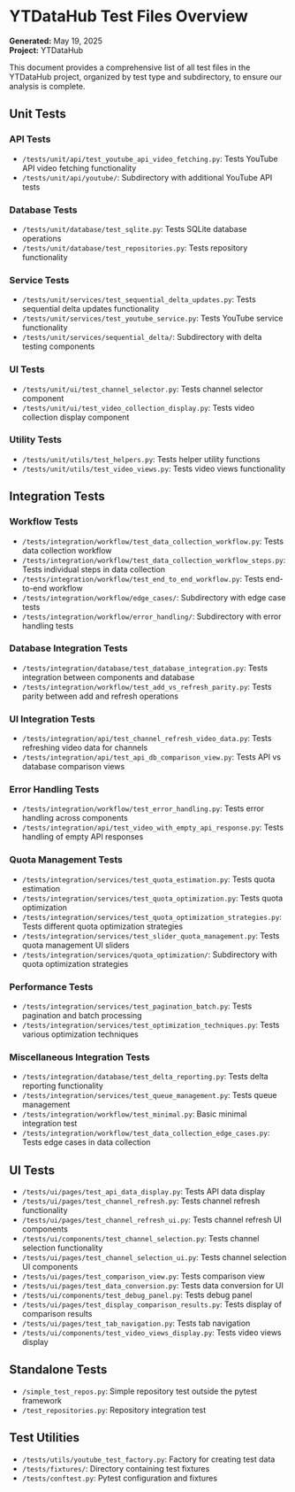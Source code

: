 # YTDataHub Test Files Overview

**Generated:** May 19, 2025  
**Project:** YTDataHub

This document provides a comprehensive list of all test files in the YTDataHub project, organized by test type and subdirectory, to ensure our analysis is complete.

## Unit Tests

### API Tests

- `/tests/unit/api/test_youtube_api_video_fetching.py`: Tests YouTube API video fetching functionality
- `/tests/unit/api/youtube/`: Subdirectory with additional YouTube API tests

### Database Tests

- `/tests/unit/database/test_sqlite.py`: Tests SQLite database operations
- `/tests/unit/database/test_repositories.py`: Tests repository functionality

### Service Tests

- `/tests/unit/services/test_sequential_delta_updates.py`: Tests sequential delta updates functionality
- `/tests/unit/services/test_youtube_service.py`: Tests YouTube service functionality
- `/tests/unit/services/sequential_delta/`: Subdirectory with delta testing components

### UI Tests

- `/tests/unit/ui/test_channel_selector.py`: Tests channel selector component
- `/tests/unit/ui/test_video_collection_display.py`: Tests video collection display component

### Utility Tests

- `/tests/unit/utils/test_helpers.py`: Tests helper utility functions
- `/tests/unit/utils/test_video_views.py`: Tests video views functionality

## Integration Tests

### Workflow Tests

- `/tests/integration/workflow/test_data_collection_workflow.py`: Tests data collection workflow
- `/tests/integration/workflow/test_data_collection_workflow_steps.py`: Tests individual steps in data collection
- `/tests/integration/workflow/test_end_to_end_workflow.py`: Tests end-to-end workflow
- `/tests/integration/workflow/edge_cases/`: Subdirectory with edge case tests
- `/tests/integration/workflow/error_handling/`: Subdirectory with error handling tests

### Database Integration Tests

- `/tests/integration/database/test_database_integration.py`: Tests integration between components and database
- `/tests/integration/workflow/test_add_vs_refresh_parity.py`: Tests parity between add and refresh operations

### UI Integration Tests

- `/tests/integration/api/test_channel_refresh_video_data.py`: Tests refreshing video data for channels
- `/tests/integration/api/test_api_db_comparison_view.py`: Tests API vs database comparison views

### Error Handling Tests

- `/tests/integration/workflow/test_error_handling.py`: Tests error handling across components
- `/tests/integration/api/test_video_with_empty_api_response.py`: Tests handling of empty API responses

### Quota Management Tests

- `/tests/integration/services/test_quota_estimation.py`: Tests quota estimation
- `/tests/integration/services/test_quota_optimization.py`: Tests quota optimization
- `/tests/integration/services/test_quota_optimization_strategies.py`: Tests different quota optimization strategies
- `/tests/integration/services/test_slider_quota_management.py`: Tests quota management UI sliders
- `/tests/integration/services/quota_optimization/`: Subdirectory with quota optimization strategies

### Performance Tests

- `/tests/integration/services/test_pagination_batch.py`: Tests pagination and batch processing
- `/tests/integration/services/test_optimization_techniques.py`: Tests various optimization techniques

### Miscellaneous Integration Tests

- `/tests/integration/database/test_delta_reporting.py`: Tests delta reporting functionality
- `/tests/integration/services/test_queue_management.py`: Tests queue management
- `/tests/integration/workflow/test_minimal.py`: Basic minimal integration test
- `/tests/integration/workflow/test_data_collection_edge_cases.py`: Tests edge cases in data collection

## UI Tests

- `/tests/ui/pages/test_api_data_display.py`: Tests API data display
- `/tests/ui/pages/test_channel_refresh.py`: Tests channel refresh functionality
- `/tests/ui/pages/test_channel_refresh_ui.py`: Tests channel refresh UI components
- `/tests/ui/components/test_channel_selection.py`: Tests channel selection functionality
- `/tests/ui/pages/test_channel_selection_ui.py`: Tests channel selection UI components
- `/tests/ui/pages/test_comparison_view.py`: Tests comparison view
- `/tests/ui/pages/test_data_conversion.py`: Tests data conversion for UI
- `/tests/ui/components/test_debug_panel.py`: Tests debug panel
- `/tests/ui/pages/test_display_comparison_results.py`: Tests display of comparison results
- `/tests/ui/pages/test_tab_navigation.py`: Tests tab navigation
- `/tests/ui/components/test_video_views_display.py`: Tests video views display

## Standalone Tests

- `/simple_test_repos.py`: Simple repository test outside the pytest framework
- `/test_repositories.py`: Repository integration test

## Test Utilities

- `/tests/utils/youtube_test_factory.py`: Factory for creating test data
- `/tests/fixtures/`: Directory containing test fixtures
- `/tests/conftest.py`: Pytest configuration and fixtures
